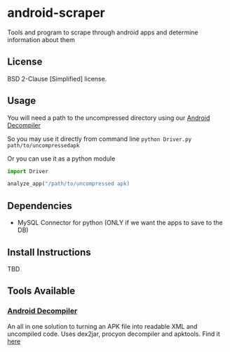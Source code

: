 # android-scraper
Tools and program to scrape through android apps and determine information about them

## License
BSD 2-Clause [Simplified] license.

## Usage
You will need a path to the uncompressed directory using our [Android Decompiler](https://github.com/kocsenc/android-scraper/tree/master/tools/apk-decompiler/)

So you may use it directly from command line
`python Driver.py path/to/uncompressedapk`

Or you can use it as a python module
```python
import Driver

analyze_app("/path/to/uncompressed apk)
```

## Dependencies
- MySQL Connector for python (ONLY if we want the apps to save to the DB)

## Install Instructions
TBD

## Tools Available
### [Android Decompiler](https://github.com/kocsenc/android-scraper/tree/master/tools/apk-decompiler/)
An all in one solution to turning an APK file into readable XML and uncompiled code.
Uses dex2jar, procyon decompiler and apktools.
Find it [here](https://github.com/kocsenc/android-scraper/tree/master/tools)

